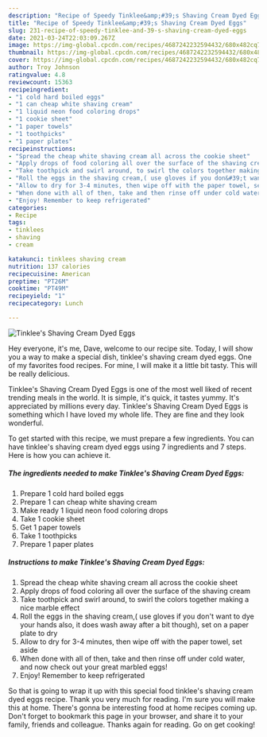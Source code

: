 ```yaml
---
description: "Recipe of Speedy Tinklee&amp;#39;s Shaving Cream Dyed Eggs"
title: "Recipe of Speedy Tinklee&amp;#39;s Shaving Cream Dyed Eggs"
slug: 231-recipe-of-speedy-tinklee-and-39-s-shaving-cream-dyed-eggs
date: 2021-03-24T22:03:09.267Z
image: https://img-global.cpcdn.com/recipes/4687242232594432/680x482cq70/tinklees-shaving-cream-dyed-eggs-recipe-main-photo.jpg
thumbnail: https://img-global.cpcdn.com/recipes/4687242232594432/680x482cq70/tinklees-shaving-cream-dyed-eggs-recipe-main-photo.jpg
cover: https://img-global.cpcdn.com/recipes/4687242232594432/680x482cq70/tinklees-shaving-cream-dyed-eggs-recipe-main-photo.jpg
author: Troy Johnson
ratingvalue: 4.8
reviewcount: 15363
recipeingredient:
- "1 cold hard boiled eggs"
- "1 can cheap white shaving cream"
- "1 liquid neon food coloring drops"
- "1 cookie sheet"
- "1 paper towels"
- "1 toothpicks"
- "1 paper plates"
recipeinstructions:
- "Spread the cheap white shaving cream all across the cookie sheet"
- "Apply drops of food coloring all over the surface of the shaving cream"
- "Take toothpick and swirl around, to swirl the colors together making a nice marble effect"
- "Roll the eggs in the shaving cream,( use gloves if you don&#39;t want to dye your hands also, it does wash away after a bit though), set on a paper plate to dry"
- "Allow to dry for 3-4 minutes, then wipe off with the paper towel, set aside"
- "When done with all of then, take and then rinse off under cold water, and now check out your great marbled eggs!"
- "Enjoy! Remember to keep refrigerated"
categories:
- Recipe
tags:
- tinklees
- shaving
- cream

katakunci: tinklees shaving cream 
nutrition: 137 calories
recipecuisine: American
preptime: "PT26M"
cooktime: "PT49M"
recipeyield: "1"
recipecategory: Lunch

---
```



![Tinklee&#39;s Shaving Cream Dyed Eggs](https://img-global.cpcdn.com/recipes/4687242232594432/680x482cq70/tinklees-shaving-cream-dyed-eggs-recipe-main-photo.jpg)

Hey everyone, it's me, Dave, welcome to our recipe site. Today, I will show you a way to make a special dish, tinklee&#39;s shaving cream dyed eggs. One of my favorites food recipes. For mine, I will make it a little bit tasty. This will be really delicious.



Tinklee&#39;s Shaving Cream Dyed Eggs is one of the most well liked of recent trending meals in the world. It is simple, it's quick, it tastes yummy. It's appreciated by millions every day. Tinklee&#39;s Shaving Cream Dyed Eggs is something which I have loved my whole life. They are fine and they look wonderful.


To get started with this recipe, we must prepare a few ingredients. You can have tinklee&#39;s shaving cream dyed eggs using 7 ingredients and 7 steps. Here is how you can achieve it.

<!--inarticleads1-->

##### The ingredients needed to make Tinklee&#39;s Shaving Cream Dyed Eggs:

1. Prepare 1 cold hard boiled eggs
1. Prepare 1 can cheap white shaving cream
1. Make ready 1 liquid neon food coloring drops
1. Take 1 cookie sheet
1. Get 1 paper towels
1. Take 1 toothpicks
1. Prepare 1 paper plates




<!--inarticleads2-->

##### Instructions to make Tinklee&#39;s Shaving Cream Dyed Eggs:

1. Spread the cheap white shaving cream all across the cookie sheet
1. Apply drops of food coloring all over the surface of the shaving cream
1. Take toothpick and swirl around, to swirl the colors together making a nice marble effect
1. Roll the eggs in the shaving cream,( use gloves if you don&#39;t want to dye your hands also, it does wash away after a bit though), set on a paper plate to dry
1. Allow to dry for 3-4 minutes, then wipe off with the paper towel, set aside
1. When done with all of then, take and then rinse off under cold water, and now check out your great marbled eggs!
1. Enjoy! Remember to keep refrigerated




So that is going to wrap it up with this special food tinklee&#39;s shaving cream dyed eggs recipe. Thank you very much for reading. I'm sure you will make this at home. There's gonna be interesting food at home recipes coming up. Don't forget to bookmark this page in your browser, and share it to your family, friends and colleague. Thanks again for reading. Go on get cooking!
